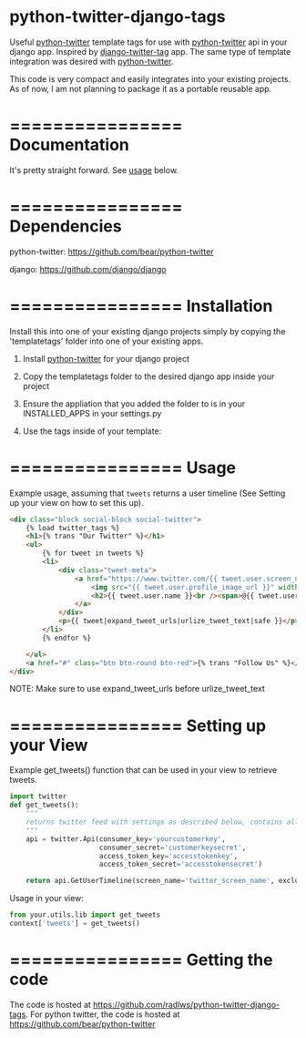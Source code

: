 python-twitter-django-tags
==========================

Useful [python-twitter](https://github.com/bear/python-twitter) template tags for use with [python-twitter](https://github.com/bear/python-twitter) api in your django app. Inspired by [django-twitter-tag](https://github.com/coagulant/django-twitter-tag) app. The same type of template integration was desired with [python-twitter](https://github.com/bear/python-twitter).

This code is very compact and easily integrates into your existing projects. As of now, I am not planning to package it as a portable reusable app.

================
Documentation
================

It's pretty straight forward. See [usage](#usage) below.

================
Dependencies
================

python-twitter: https://github.com/bear/python-twitter

django: https://github.com/django/django

================
Installation
================

Install this into one of your existing django projects simply by copying the 'templatetags' folder into one of your existing apps.

1. Install [python-twitter](https://github.com/bear/python-twitter) for your django project
2. Copy the templatetags folder to the desired django app inside your project
3. Ensure the appliation that you added the folder to is in your INSTALLED_APPS in your settings.py

4. Use the tags inside of your template:


================
Usage
================

Example usage, assuming that  `tweets` returns a user timeline (See Setting up your view on how to set this up). 
```html
<div class="block social-block social-twitter">
    {% load twitter_tags %}
    <h1>{% trans "Our Twitter" %}</h1>
    <ul>
        {% for tweet in tweets %}
        <li>
            <div class="tweet-meta">
                <a href="https://www.twitter.com/{{ tweet.user.screen_name }}/status/{{ tweet.id }}" target="_blank">
                    <img src="{{ tweet.user.profile_image_url }}" width="32" height="32" />
                    <h2>{{ tweet.user.name }}<br /><span>@{{ tweet.user.screen_name }} &middot; {{ tweet.created_at|twitter_date }}</span></h2>
                </a>
            </div>
            <p>{{ tweet|expand_tweet_urls|urlize_tweet_text|safe }}</p>
        </li>
        {% endfor %}

    </ul>
    <a href="#" class="btn btn-round btn-red">{% trans "Follow Us" %}</a>
</div>
```
NOTE: Make sure to use expand_tweet_urls before urlize_tweet_text


================
Setting up your View
================

Example get_tweets() function that can be used in your view to retrieve tweets.

```python
import twitter
def get_tweets():
    """
    returns twitter feed with settings as described below, contains all related twitter settings
    """
    api = twitter.Api(consumer_key='yourcustomerkey',
                      consumer_secret='customerkeysecret',
                      access_token_key='accesstokenkey',
                      access_token_secret='accesstokensecret')

    return api.GetUserTimeline(screen_name='twitter_screen_name', exclude_replies=True, include_rts=False)  # includes entities
```

Usage in your view:
```python
from your.utils.lib import get_tweets
context['tweets'] = get_tweets()
```

================
Getting the code
================
The code is hosted at https://github.com/radlws/python-twitter-django-tags. For python twitter, the code is hosted at https://github.com/bear/python-twitter
